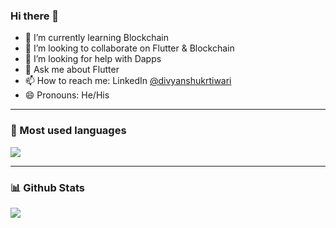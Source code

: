 ### Hi there 👋
<!---
<img src="https://komarev.com/ghpvc/?username=divyanshukrtiwari">
-->

- 🌱 I’m currently learning Blockchain
- 👯 I’m looking to collaborate on Flutter & Blockchain
- 🤔 I’m looking for help with Dapps
- 💬 Ask me about Flutter
- 📫 How to reach me: LinkedIn [@divyanshukrtiwari](www.linkedin.com/in/divyanshukrtiwari)
- 😄 Pronouns: He/His

---

### :rocket:  Most used languages
<img src="https://github-readme-stats.vercel.app/api/top-langs/?username=divyanshukrtiwari&hide_title=true&layout=compact&theme=dark">

---
### :bar_chart: Github Stats
<img src="https://github-readme-stats.vercel.app/api?username=divyanshukrtiwari&&show_icons=true&title_color=ffffff&icon_color=0066D7&text_color=daf7dc&bg_color=151515&hide_title=true">

